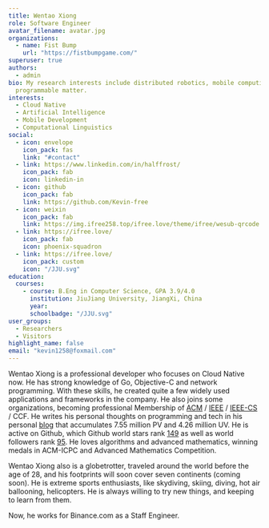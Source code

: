 ```yaml
---
title: Wentao Xiong
role: Software Engineer
avatar_filename: avatar.jpg
organizations:
  - name: Fist Bump
    url: "https://fistbumpgame.com/"
superuser: true
authors:
  - admin
bio: My research interests include distributed robotics, mobile computing and
  programmable matter.
interests:
  - Cloud Native
  - Artificial Intelligence
  - Mobile Development
  - Computational Linguistics
social:
  - icon: envelope
    icon_pack: fas
    link: "#contact"
  - link: https://www.linkedin.com/in/halffrost/
    icon_pack: fab
    icon: linkedin-in
  - icon: github
    icon_pack: fab
    link: https://github.com/Kevin-free
  - icon: weixin
    icon_pack: fab
    link: https://img.ifree258.top/ifree.love/theme/ifree/wesub-qrcode.png
  - link: https://ifree.love/
    icon_pack: fab
    icon: phoenix-squadron
  - link: https://ifree.love/
    icon_pack: custom
    icon: "/JJU.svg"
education:
  courses:
    - course: B.Eng in Computer Science, GPA 3.9/4.0
      institution: JiuJiang University, JiangXi, China
      year:
      schoolbadge: "/JJU.svg"
user_groups:
  - Researchers
  - Visitors
highlight_name: false
email: "kevin1258@foxmail.com"
---
```


Wentao Xiong is a professional developer who focuses on Cloud Native now. He has strong knowledge of Go, Objective-C and network programming. With these skills, he created quite a few widely used applications and frameworks in the company. He also joins [](https://www.acm.org/)some organizations, becoming professional Membership of [ACM](https://img.halfrost.com/certificate/ACM_memcert0104000A02030A_00.pdf) / [IEEE](https://img.halfrost.com/certificate/IEEE_MEM500_97002879.pdf) / [IEEE-CS](https://img.halfrost.com/certificate/IEEE_CS_MEMC016_97002879.pdf) / CCF. He writes his personal thoughts on programming and tech in his personal [blog](https://halfrost.com) that accumulates 7.55 million PV and 4.26 million UV. He is active on Github, which Github world stars rank [149](https://gitstar-ranking.com/halfrost) as well as world followers rank [95](https://wangchujiang.com/github-rank/). He loves algorithms and advanced mathematics, winning medals in ACM-ICPC and Advanced Mathematics Competition.

Wentao Xiong also is a globetrotter, traveled around the world before the age of 28, and his footprints will soon cover seven continents (coming soon). He is extreme sports enthusiasts, like skydiving, skiing, diving, hot air ballooning, helicopters. He is always willing to try new things, and keeping to learn from them.

Now, he works for Binance.com as a Staff Engineer.
